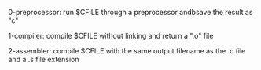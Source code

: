 0-preprocessor:
    run $CFILE through a preprocessor
    andbsave the result as "c"

1-compiler:
    compile $CFILE without linking and
    return a ".o" file

2-assembler:
    compile $CFILE with the same output
    filename as the .c file and a .s
    file extension


